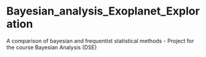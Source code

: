 # Bayesian_analysis_Exoplanet_Exploration
A comparison of bayesian and frequentist statistical methods - Project for the course Bayesian Analysis (DSE)
